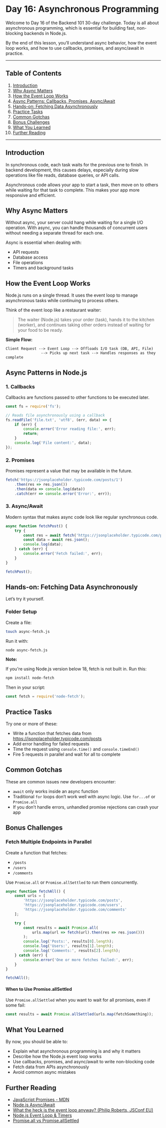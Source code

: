 # Day 16: Asynchronous Programming

Welcome to Day 16 of the Backend 101 30-day challenge. Today is all about asynchronous programming, which is essential for building fast, non-blocking backends in Node.js.

By the end of this lesson, you’ll understand async behavior, how the event loop works, and how to use callbacks, promises, and async/await in practice.

---

## Table of Contents

1. [Introduction](#introduction)
2. [Why Async Matters](#why-async-matters)
3. [How the Event Loop Works](#how-the-event-loop-works)
4. [Async Patterns: Callbacks, Promises, Async/Await](#async-patterns-in-nodejs)
5. [Hands-on: Fetching Data Asynchronously](#hands-on-fetching-data-asynchronously)
6. [Practice Tasks](#practice-tasks)
7. [Common Gotchas](#common-gotchas)
8. [Bonus Challenges](#bonus-challenges)
9. [What You Learned](#what-you-learned)
10. [Further Reading](#further-reading)

---

## Introduction

In synchronous code, each task waits for the previous one to finish. In backend development, this causes delays, especially during slow operations like file reads, database queries, or API calls.

Asynchronous code allows your app to start a task, then move on to others while waiting for that task to complete. This makes your app more responsive and efficient.

## Why Async Matters

Without async, your server could hang while waiting for a single I/O operation. With async, you can handle thousands of concurrent users without needing a separate thread for each one.

Async is essential when dealing with:

- API requests
- Database access
- File operations
- Timers and background tasks

## How the Event Loop Works

Node.js runs on a single thread. It uses the event loop to manage asynchronous tasks while continuing to process others.

Think of the event loop like a restaurant waiter:

> The waiter (Node.js) takes your order (task), hands it to the kitchen (worker), and continues taking other orders instead of waiting for your food to be ready.

**Simple Flow:**
```
Client Request --> Event Loop --> Offloads I/O task (DB, API, File)
                --> Picks up next task --> Handles responses as they complete
```

## Async Patterns in Node.js

### 1. Callbacks

Callbacks are functions passed to other functions to be executed later.

```js
const fs = require('fs');

// Reads file asynchronously using a callback
fs.readFile('file.txt', 'utf8', (err, data) => {
    if (err) {
        console.error('Error reading file:', err);
        return;
    }
    console.log('File content:', data);
});
```

### 2. Promises

Promises represent a value that may be available in the future.

```js
fetch('https://jsonplaceholder.typicode.com/posts/1')
    .then(res => res.json())
    .then(data => console.log(data))
    .catch(err => console.error('Error:', err));
```

### 3. Async/Await

Modern syntax that makes async code look like regular synchronous code.

```js
async function fetchPost() {
    try {
        const res = await fetch('https://jsonplaceholder.typicode.com/posts/1');
        const data = await res.json();
        console.log(data);
    } catch (err) {
        console.error('Fetch failed:', err);
    }
}

fetchPost();
```

## Hands-on: Fetching Data Asynchronously

Let’s try it yourself.

### Folder Setup

Create a file:

```sh
touch async-fetch.js
```

Run it with:

```sh
node async-fetch.js
```

**Note:**

If you're using Node.js version below 18, fetch is not built in. Run this:

```sh
npm install node-fetch
```

Then in your script:

```js
const fetch = require('node-fetch');
```

## Practice Tasks

Try one or more of these:

- Write a function that fetches data from https://jsonplaceholder.typicode.com/posts
- Add error handling for failed requests
- Time the request using `console.time()` and `console.timeEnd()`
- Fire 5 requests in parallel and wait for all to complete

## Common Gotchas

These are common issues new developers encounter:

- `await` only works inside an async function
- Traditional `for` loops don’t work well with async logic. Use `for...of` or `Promise.all`
- If you don’t handle errors, unhandled promise rejections can crash your app

## Bonus Challenges

### Fetch Multiple Endpoints in Parallel

Create a function that fetches:

- `/posts`
- `/users`
- `/comments`

Use `Promise.all` or `Promise.allSettled` to run them concurrently.

```js
async function fetchAll() {
    const urls = [
        'https://jsonplaceholder.typicode.com/posts',
        'https://jsonplaceholder.typicode.com/users',
        'https://jsonplaceholder.typicode.com/comments'
    ];

    try {
        const results = await Promise.all(
            urls.map(url => fetch(url).then(res => res.json()))
        );
        console.log('Posts:', results[0].length);
        console.log('Users:', results[1].length);
        console.log('Comments:', results[2].length);
    } catch (err) {
        console.error('One or more fetches failed:', err);
    }
}

fetchAll();
```

#### When to Use Promise.allSettled

Use `Promise.allSettled` when you want to wait for all promises, even if some fail:

```js
const results = await Promise.allSettled(urls.map(fetchSomething));
```

## What You Learned

By now, you should be able to:

- Explain what asynchronous programming is and why it matters
- Describe how the Node.js event loop works
- Use callbacks, promises, and async/await to write non-blocking code
- Fetch data from APIs asynchronously
- Avoid common async mistakes

## Further Reading

- [JavaScript Promises - MDN](https://developer.mozilla.org/en-US/docs/Web/JavaScript/Guide/Using_promises)
- [Node.js Async/Await](https://nodejs.dev/en/learn/modern-asynchronous-javascript-with-async-and-await/)
- [What the heck is the event loop anyway? (Philip Roberts, JSConf EU)](https://www.youtube.com/watch?v=8aGhZQkoFbQ)
- [Node.js Event Loop & Timers](https://nodejs.org/en/docs/guides/event-loop-timers-and-nexttick/)
- [Promise.all vs Promise.allSettled](https://developer.mozilla.org/en-US/docs/Web/JavaScript/Reference/Global_Objects/Promise/allSettled)